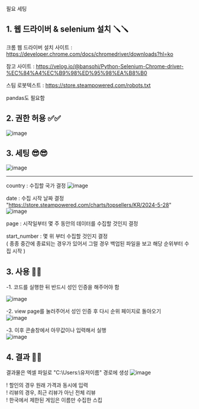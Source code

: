 필요 세팅

<h2>1. 웹 드라이버 & selenium 설치 🪛🪛</h2>

크롬 웹 드라이버 설치 사이트 : https://developer.chrome.com/docs/chromedriver/downloads?hl=ko

참고 사이트 : https://velog.io/@bansohi/Python-Selenium-Chrome-driver-%EC%84%A4%EC%B9%98%ED%95%98%EA%B8%B0

스팀 로봇텍스트 : https://store.steampowered.com/robots.txt

pandas도 필요함

<h2>2. 권한 허용 ✅✅</h2>

![image](https://github.com/TTobing3/steam-data-Crawling/assets/100311186/3f6d6c58-d9eb-4f40-a420-c448258d07c1)

<h2>3. 세팅 😎😎</h2>


![image](https://github.com/TTobing3/steam-data-Crawling/assets/100311186/12414d4e-bccf-4afa-9d59-7dda394d374d)

<hr>

country : 수집할 국가 결정
![image](https://github.com/TTobing3/steam-data-Crawling/assets/100311186/8f04393b-9e86-4066-b79b-b68cad57892b)


date : 수집 시작 날짜 결정
"https://store.steampowered.com/charts/topsellers/KR/2024-5-28" 
![image](https://github.com/TTobing3/steam-data-Crawling/assets/100311186/daba3967-e99d-48eb-8474-316413ef3b8f)

page : 시작일부터 몇 주 동안의 데이터를 수집할 것인지 결정

start_number : 몇 위 부터 수집할 것인지 결정<br>
( 종종 중간에 종료되는 경우가 있어서 그럴 경우 백업된 파일을 보고 해당 순위부터 수집 시작 )

<h2>3. 사용 🥵🥵</h2>

-1. 코드를 실행한 뒤 반드시 성인 인증을 해주어야 함<br>

![image](https://github.com/TTobing3/steam-data-Crawling/assets/100311186/eeb197b4-3997-438c-a64e-c27be95d17a4)

-2. view page를 눌러주어서 성인 인증 후 다시 순위 페이지로 돌아오기<br>
![image](https://github.com/TTobing3/steam-data-Crawling/assets/100311186/b7e30cf7-ee84-4716-85b9-d27255c6cc9a)

-3. 이후 콘솔창에서 아무값이나 입력해서 실행<br>
![image](https://github.com/TTobing3/steam-data-Crawling/assets/100311186/00ed1a32-b6c1-4c2e-8051-7ea0475e4752)

<h2>4. 결과 👏👏</h2>

결과물은 엑셀 파일로 "C:\Users:\유저이름" 경로에 생성
![image](https://github.com/TTobing3/steam-data-Crawling/assets/100311186/af340c6f-ffc2-457f-b075-e6eee944d647)

! 할인의 경우 원래 가격과 동시에 입력<br>
! 리뷰의 경우, 최근 리뷰가 아닌 전체 리뷰<br>
! 한국에서 제한된 게임은 이름만 수집한  스킵<br>
